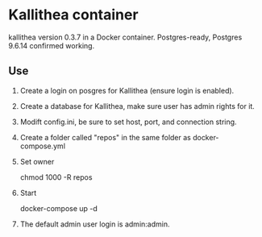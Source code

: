 # Kallithea container

kallithea version 0.3.7 in a Docker container. Postgres-ready, Postgres 9.6.14 confirmed working.

## Use

1. Create a login on posgres for Kallithea (ensure login is enabled). 
2. Create a database for Kallithea, make sure user has admin rights for it.
3. Modift config.ini, be sure to set host, port, and connection string.
4. Create a folder called "repos" in the same folder as docker-compose.yml
5. Set owner

      chmod 1000 -R repos

6. Start

      docker-compose up -d

7. The default admin user login is admin:admin.
